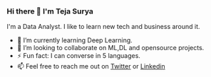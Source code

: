 ### Hi there 👋 I'm Teja Surya
I'm a Data Analyst. I like to learn new tech and business around it. 

- 🌱 I’m currently learning Deep Learning.
- 👯 I’m looking to collaborate on ML,DL and opensource projects.
- ⚡ Fun fact: I can converse in 5 languages.
- 📫 Feel free to reach me out on [Twitter](https://twitter.com/TejaSuryaH) or [Linkedin](https://www.linkedin.com/in/tejasurya/)

<?--
Here are some ideas to get you started:

- 🔭 I’m currently working on 
- 👯 I’m looking to collaborate on ...
- 🤔 I’m looking for help with ...
- 💬 Ask me about ...
- 📫 How to reach me: ...
- 😄 Pronouns: ...
-->
